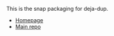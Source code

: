 This is the snap packaging for deja-dup.

 * [Homepage](https://wiki.gnome.org/Apps/DejaDup)
 * [Main repo](https://gitlab.gnome.org/World/deja-dup)


